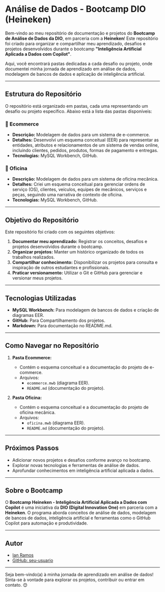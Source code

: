 # Análise de Dados - Bootcamp DIO (Heineken)

Bem-vindo ao meu repositório de documentação e projetos do **Bootcamp de Análise de Dados da DIO**, em parceria com a **Heineken**! Este repositório foi criado para organizar e compartilhar meu aprendizado, desafios e projetos desenvolvidos durante o bootcamp **"Inteligência Artificial Aplicada a Dados com Copilot"**.

Aqui, você encontrará pastas dedicadas a cada desafio ou projeto, onde documentei minha jornada de aprendizado em análise de dados, modelagem de bancos de dados e aplicação de inteligência artificial.

---

## Estrutura do Repositório

O repositório está organizado em pastas, cada uma representando um desafio ou projeto específico. Abaixo está a lista das pastas disponíveis:

### 📂 Ecommerce
- **Descrição:** Modelagem de dados para um sistema de e-commerce.
- **Detalhes:** Desenvolvi um esquema conceitual (EER) para representar as entidades, atributos e relacionamentos de um sistema de vendas online, incluindo clientes, pedidos, produtos, formas de pagamento e entregas.
- **Tecnologias:** MySQL Workbench, GitHub.

### 📂 Oficina
- **Descrição:** Modelagem de dados para um sistema de oficina mecânica.
- **Detalhes:** Criei um esquema conceitual para gerenciar ordens de serviço (OS), clientes, veículos, equipes de mecânicos, serviços e peças, seguindo uma narrativa de contexto de oficina.
- **Tecnologias:** MySQL Workbench, GitHub.

---

## Objetivo do Repositório

Este repositório foi criado com os seguintes objetivos:
1. **Documentar meu aprendizado:** Registrar os conceitos, desafios e projetos desenvolvidos durante o bootcamp.
2. **Organizar projetos:** Manter um histórico organizado de todos os trabalhos realizados.
3. **Compartilhar conhecimento:** Disponibilizar os projetos para consulta e inspiração de outros estudantes e profissionais.
4. **Praticar versionamento:** Utilizar o Git e GitHub para gerenciar e versionar meus projetos.

---

## Tecnologias Utilizadas

- **MySQL Workbench:** Para modelagem de bancos de dados e criação de diagramas EER.
- **GitHub:** Para Compartilhamento dos projetos.
- **Markdown:** Para documentação no README.md.

---

## Como Navegar no Repositório

1. **Pasta Ecommerce:**
   - Contém o esquema conceitual e a documentação do projeto de e-commerce.
   - Arquivos:
     - `ecommerce.mwb` (diagrama EER).
     - `README.md` (documentação do projeto).

2. **Pasta Oficina:**
   - Contém o esquema conceitual e a documentação do projeto de oficina mecânica.
   - Arquivos:
     - `oficina.mwb` (diagrama EER).
     - `README.md` (documentação do projeto).

---

## Próximos Passos

- Adicionar novos projetos e desafios conforme avanço no bootcamp.
- Explorar novas tecnologias e ferramentas de análise de dados.
- Aprofundar conhecimentos em inteligência artificial aplicada a dados.

---

## Sobre o Bootcamp

O **Bootcamp Heineken - Inteligência Artificial Aplicada a Dados com Copilot** é uma iniciativa da **DIO (Digital Innovation One)** em parceria com a **Heineken**. O programa aborda conceitos de análise de dados, modelagem de bancos de dados, inteligência artificial e ferramentas como o GitHub Copilot para automação e produtividade.

---

## Autor
- [Ian Ramos](www.linkedin.com/in/ian-ramos-)
- [GitHub: seu-usuario](https://github.com/Ian-Ramoss)

---

Seja bem-vindo(a) à minha jornada de aprendizado em análise de dados! Sinta-se à vontade para explorar os projetos, contribuir ou entrar em contato. 😊
